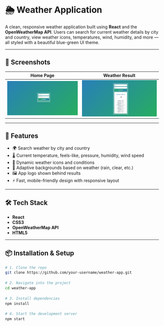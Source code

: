 # 🌦️ Weather Application

A clean, responsive weather application built using **React** and the **OpenWeatherMap API**. Users can search for current weather details by city and country, view weather icons, temperatures, wind, humidity, and more — all styled with a beautiful blue-green UI theme.

---

## 📸 Screenshots


| Home Page               | Weather Result            |
|-------------------------|---------------------------|
| ![Home](./images/home.png) | ![Weather](./images/weather.png) |

---


## 🧰 Features

- 🌍 Search weather by city and country
- 🌡️ Current temperature, feels-like, pressure, humidity, wind speed
- 🧠 Dynamic weather icons and conditions
- 🎨 Adaptive backgrounds based on weather (rain, clear, etc.)
- 🖼️ App logo shown behind results
- ⚡ Fast, mobile-friendly design with responsive layout

---

## 🛠️ Tech Stack

- **React**
- **CSS3**
- **OpenWeatherMap API**
- **HTML5**

---

## 📦 Installation & Setup

```bash
# 1. Clone the repo
git clone https://github.com/your-username/weather-app.git

# 2. Navigate into the project
cd weather-app

# 3. Install dependencies
npm install

# 4. Start the development server
npm start
